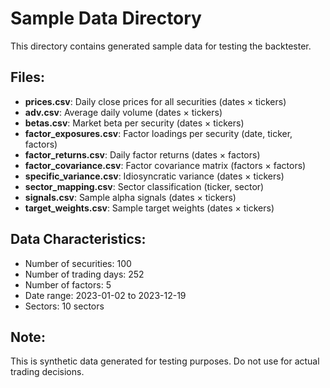 # Sample Data Directory

This directory contains generated sample data for testing the backtester.

## Files:

- **prices.csv**: Daily close prices for all securities (dates × tickers)
- **adv.csv**: Average daily volume (dates × tickers)
- **betas.csv**: Market beta per security (dates × tickers)
- **factor_exposures.csv**: Factor loadings per security (date, ticker, factors)
- **factor_returns.csv**: Daily factor returns (dates × factors)
- **factor_covariance.csv**: Factor covariance matrix (factors × factors)
- **specific_variance.csv**: Idiosyncratic variance (dates × tickers)
- **sector_mapping.csv**: Sector classification (ticker, sector)
- **signals.csv**: Sample alpha signals (dates × tickers)
- **target_weights.csv**: Sample target weights (dates × tickers)

## Data Characteristics:

- Number of securities: 100
- Number of trading days: 252
- Number of factors: 5
- Date range: 2023-01-02 to 2023-12-19
- Sectors: 10 sectors

## Note:

This is synthetic data generated for testing purposes.
Do not use for actual trading decisions.
